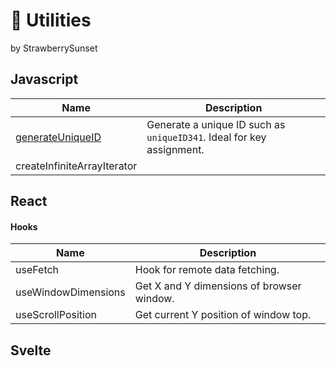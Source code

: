 # :wrench: Utilities
by StrawberrySunset


## Javascript
| Name                  | Description |
| -----------           | ----------- |
| [generateUniqueID](https://github.com/strawberrysunset/utilities/blob/master/js/generateUniqueID.js) | Generate a unique ID such as `uniqueID341`. Ideal for key assignment. |
| createInfiniteArrayIterator   |  |


## React
#### Hooks

| Name                  | Description |
| -----------           | ----------- |
| useFetch              | Hook for remote data fetching. |
| useWindowDimensions   | Get X and Y dimensions of browser window. |
| useScrollPosition     | Get current Y position of window top. |



## Svelte
